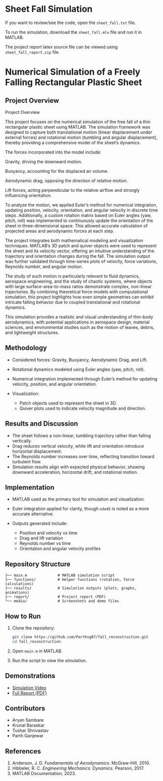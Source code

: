 # Sheet Fall Simulation

If you want to review/see the code, open the `sheet_fall.txt` file.

To run the simulation, download the `sheet_fall.mlx` file and run it in MATLAB.

The project report latex source file can be viewed using `sheet_fall_report.zip` file.

# Numerical Simulation of a Freely Falling Rectangular Plastic Sheet

## Project Overview

Project Overview

This project focuses on the numerical simulation of the free fall of a thin rectangular plastic sheet using MATLAB. The simulation framework was designed to capture both translational motion (linear displacement under external forces) and rotational motion (tumbling and angular displacement), thereby providing a comprehensive model of the sheet’s dynamics.

The forces incorporated into the model include:

Gravity, driving the downward motion.

Buoyancy, accounting for the displaced air volume.

Aerodynamic drag, opposing the direction of relative motion.

Lift forces, acting perpendicular to the relative airflow and strongly influencing orientation.

To analyze the motion, we applied Euler’s method for numerical integration, updating position, velocity, orientation, and angular velocity in discrete time steps. Additionally, a custom rotation matrix based on Euler angles (yaw, pitch, roll) was implemented to continuously update the orientation of the sheet in three-dimensional space. This allowed accurate calculation of projected areas and aerodynamic forces at each step.

The project integrates both mathematical modeling and visualization techniques. MATLAB’s 3D patch and quiver objects were used to represent the sheet and its velocity vector, offering an intuitive understanding of the trajectory and orientation changes during the fall. The simulation output was further validated through time-series plots of velocity, force variations, Reynolds number, and angular motion.

The study of such motion is particularly relevant to fluid dynamics, aerospace engineering, and the study of chaotic systems, where objects with large surface-area-to-mass ratios demonstrate complex, non-linear trajectories. By combining theoretical force models with computational simulation, this project highlights how even simple geometries can exhibit intricate falling behavior due to coupled translational and rotational dynamics.

This simulation provides a realistic and visual understanding of thin-body aerodynamics, with potential applications in aerospace design, material sciences, and environmental studies such as the motion of leaves, debris, and lightweight structures.

## Methodology

* Considered forces: Gravity, Buoyancy, Aerodynamic Drag, and Lift.
* Rotational dynamics modeled using Euler angles (yaw, pitch, roll).
* Numerical integration implemented through Euler’s method for updating velocity, position, and angular orientation.
* Visualization:

  * Patch objects used to represent the sheet in 3D.
  * Quiver plots used to indicate velocity magnitude and direction.

## Results and Discussion

* The sheet follows a non-linear, tumbling trajectory rather than falling vertically.
* Drag reduces vertical velocity, while lift and orientation introduce horizontal displacement.
* The Reynolds number increases over time, reflecting transition toward turbulent flow.
* Simulation results align with expected physical behavior, showing downward acceleration, horizontal drift, and rotational motion.

## Implementation

* MATLAB used as the primary tool for simulation and visualization.
* Euler integration applied for clarity, though `ode45` is noted as a more accurate alternative.
* Outputs generated include:

  * Position and velocity vs time
  * Drag and lift variation
  * Reynolds number vs time
  * Orientation and angular velocity profiles


## Repository Structure

```
├── main.m              # MATLAB simulation script
├── functions/          # Helper functions (rotation, force calculations)
├── results/            # Simulation outputs (plots, graphs, animations)
├── report/             # Project report (PDF)
└── media/              # Screenshots and demo files
```

## How to Run

1. Clone the repository:

   ```bash
   git clone https://github.com/Parthsg07/fall_reconstruction.git
   cd fall_reconstruction
   ```
2. Open `main.m` in MATLAB.
3. Run the script to view the simulation.


## Demonstrations

* [Simulation Video](https://drive.google.com/file/d/1vzIcBk4iMInSkBwa29zoJhYEqewebG7Q/view?usp=sharing)
* [Full Report (PDF)](./report/sheet_fall_report.pdf)

## Contributors

* Aryan Sambare
* Krunal Baraskar
* Tushar Shrivastav
* Parth Ganjewar

## References

1. Anderson, J. D. *Fundamentals of Aerodynamics*. McGraw-Hill, 2010.
2. Hibbeler, R. C. *Engineering Mechanics: Dynamics*. Pearson, 2017.
3. MATLAB Documentation, 2023.
